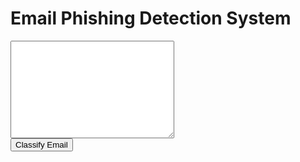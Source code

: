 <!DOCTYPE html>
<html lang="en">
<head>
    <meta charset="UTF-8">
    <title>Email Classification</title>
</head>
<body>
    <h1>Email Phishing Detection System</h1>
    <form action="/" method="post">
        <textarea name="email" rows="10" cols="30" placeholder="Enter email text here..."> </textarea>
        <br>
        <button type="submit"> Classify Email </button>
    </form>
</body>
</html>
